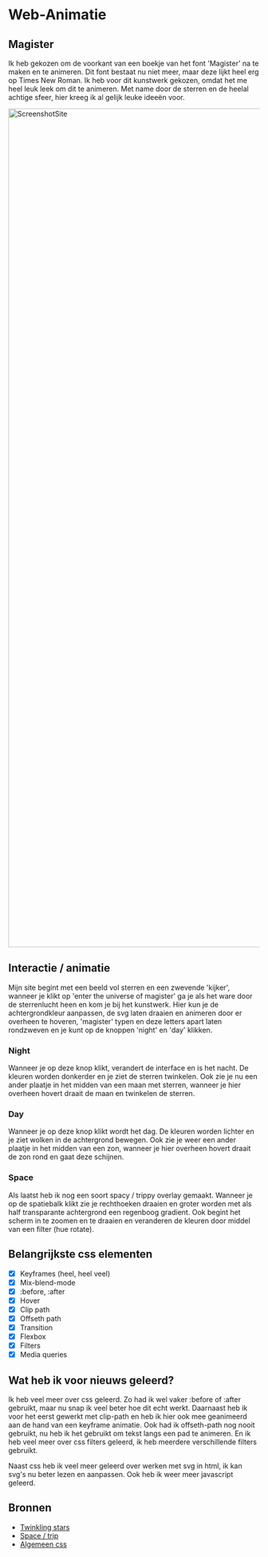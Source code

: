 # Web-Animatie

## Magister
Ik heb gekozen om de voorkant van een boekje van het font 'Magister' na te maken en te animeren. Dit font bestaat nu niet meer, maar deze lijkt heel erg op Times New Roman. Ik heb voor dit kunstwerk gekozen, omdat het me heel leuk leek om dit te animeren. Met name door de sterren en de heelal achtige sfeer, hier kreeg ik al gelijk leuke ideeën voor. 

<img width="1680" alt="ScreenshotSite" src="https://user-images.githubusercontent.com/43337685/69807422-8aad0800-11e5-11ea-897e-8fca6d0ec6c2.png">

## Interactie / animatie
Mijn site begint met een beeld vol sterren en een zwevende 'kijker', wanneer je klikt op 'enter the universe of magister' ga je als het ware door de sterrenlucht heen en kom je bij het kunstwerk. Hier kun je de achtergrondkleur aanpassen, de svg laten draaien en animeren door er overheen te hoveren, 'magister' typen en deze letters apart laten rondzweven en je kunt op de knoppen 'night' en 'day' klikken. 

### Night
Wanneer je op deze knop klikt, verandert de interface en is het nacht. De kleuren worden donkerder en je ziet de sterren twinkelen. Ook zie je nu een ander plaatje in het midden van een maan met sterren, wanneer je hier overheen hovert draait de maan en twinkelen de sterren. 

### Day
Wanneer je op deze knop klikt wordt het dag. De kleuren worden lichter en je ziet wolken in de achtergrond bewegen. Ook zie je weer een ander plaatje in het midden van een zon, wanneer je hier overheen hovert draait de zon rond en gaat deze schijnen. 

### Space
Als laatst heb ik nog een soort spacy / trippy overlay gemaakt. Wanneer je op de spatiebalk klikt zie je rechthoeken draaien en groter worden met als half transparante achtergrond een regenboog gradient. Ook begint het scherm in te zoomen en te draaien en veranderen de kleuren door middel van een filter (hue rotate). 

## Belangrijkste css elementen
- [x] Keyframes (heel, heel veel)
- [x] Mix-blend-mode
- [x] :before, :after
- [x] Hover
- [x] Clip path
- [x] Offseth path
- [x] Transition
- [x] Flexbox
- [x] Filters
- [x] Media queries

## Wat heb ik voor nieuws geleerd?
Ik heb veel meer over css geleerd. Zo had ik wel vaker :before of :after gebruikt, maar nu snap ik veel beter hoe dit echt werkt. Daarnaast heb ik voor het eerst gewerkt met clip-path en heb ik hier ook mee geanimeerd aan de hand van een keyframe animatie. Ook had ik offseth-path nog nooit gebruikt, nu heb ik het gebruikt om tekst langs een pad te animeren. En ik heb veel meer over css filters geleerd, ik heb meerdere verschillende filters gebruikt. 

Naast css heb ik veel meer geleerd over werken met svg in html, ik kan svg's nu beter lezen en aanpassen. Ook heb ik weer meer javascript geleerd. 

## Bronnen
* [Twinkling stars](https://stackoverflow.com/questions/35588267/css-twinkling-stars)
* [Space / trip](https://codepen.io/RedGlove/pen/pmOYqz)
* [Algemeen css](https://css-tricks.com/)
